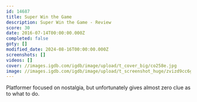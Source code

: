 ```yaml
---
id: 14687
title: Super Win the Game
description: Super Win the Game - Review
score: 30
date: 2016-07-14T00:00:00.000Z
completed: false
goty: []
modified_date: 2024-08-16T00:00:00.000Z
screenshots: []
videos: []
cover: //images.igdb.com/igdb/image/upload/t_cover_big/co258e.jpg
image: //images.igdb.com/igdb/image/upload/t_screenshot_huge/zvizd9cc6gzsdjpimdlx.jpg
---
```

Platformer focused on nostalgia, but unfortunately gives almost zero clue as to what to do.